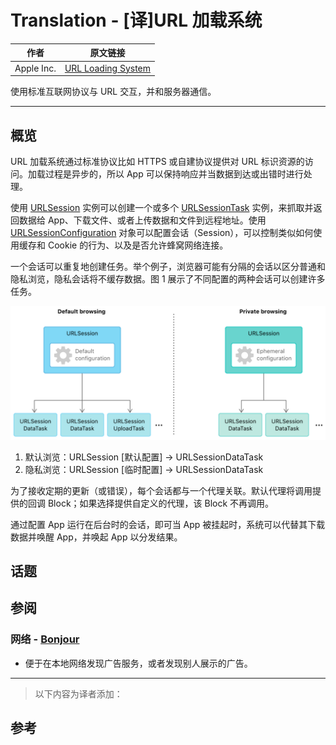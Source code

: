 # Translation - [译]URL 加载系统

作者 | 原文链接
--- | ---
Apple Inc. | [URL Loading System](https://developer.apple.com/documentation/foundation/url_loading_system)

使用标准互联网协议与 URL 交互，并和服务器通信。

---

## 概览

URL 加载系统通过标准协议比如 HTTPS 或自建协议提供对 URL 标识资源的访问。加载过程是异步的，所以 App 可以保持响应并当数据到达或出错时进行处理。

使用 [URLSession](https://developer.apple.com/documentation/foundation/urlsession) 实例可以创建一个或多个 [URLSessionTask](https://developer.apple.com/documentation/foundation/urlsessiontask) 实例，来抓取并返回数据给 App、下载文件、或者上传数据和文件到远程地址。使用 [URLSessionConfiguration](https://developer.apple.com/documentation/foundation/urlsessionconfiguration) 对象可以配置会话（Session），可以控制类似如何使用缓存和 Cookie 的行为、以及是否允许蜂窝网络连接。

一个会话可以重复地创建任务。举个例子，浏览器可能有分隔的会话以区分普通和隐私浏览，隐私会话将不缓存数据。图 1 展示了不同配置的两种会话可以创建许多任务。

![图 1 为 URL 会话创建任务](1.png)

1. 默认浏览：URLSession [默认配置] -> URLSessionDataTask
2. 隐私浏览：URLSession [临时配置] -> URLSessionDataTask

为了接收定期的更新（或错误），每个会话都与一个代理关联。默认代理将调用提供的回调 Block；如果选择提供自定义的代理，该 Block 不再调用。

通过配置 App 运行在后台时的会话，即可当 App 被挂起时，系统可以代替其下载数据并唤醒 App，并唤起 App 以分发结果。

## 话题

## 参阅

### 网络 - [Bonjour](https://developer.apple.com/documentation/foundation/bonjour)

- 便于在本地网络发现广告服务，或者发现别人展示的广告。

---

> 以下内容为译者添加：

## 参考

